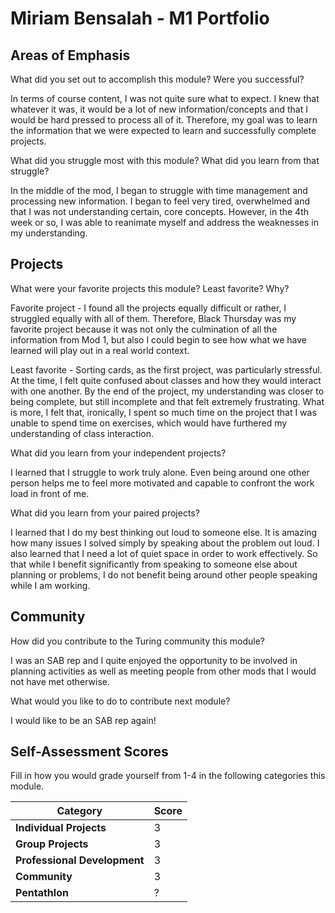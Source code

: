 # Miriam Bensalah - M1 Portfolio

## Areas of Emphasis

What did you set out to accomplish this module? Were you successful?

In terms of course content, I was not quite sure what to expect. I knew that whatever it was,
it would be a lot of new information/concepts and that I would be hard pressed to process all of it.
Therefore, my goal was to learn the information that we were expected to learn and successfully complete
projects.

What did you struggle most with this module? What did you learn from that struggle?

In the middle of the mod, I began to struggle with time management and processing new information.
I began to feel very tired, overwhelmed and that I was not understanding certain, core concepts.
However, in the 4th week or so, I was able to reanimate myself and address the weaknesses in my
understanding.

## Projects

What were your favorite projects this module? Least favorite? Why?

Favorite project - I found all the projects equally difficult or rather, I struggled
equally with all of them. Therefore, Black Thursday was my favorite project because it was not
only the culmination of all the information from Mod 1, but also I could begin to see how
what we have learned will play out in a real world context.

Least favorite - Sorting cards, as the first project, was particularly stressful. At the time,
I felt quite confused about classes and how they would interact with one another. By the end of the
project, my understanding was closer to being complete, but still incomplete and that felt extremely
frustrating. What is more, I felt that, ironically, I spent so much time on the project that I was
unable to spend time on exercises, which would have furthered my understanding of class interaction.

What did you learn from your independent projects?

I learned that I struggle to work truly alone. Even being around one other person helps me to feel
more motivated and capable to confront the work load in front of me.

What did you learn from your paired projects?

I learned that I do my best thinking out loud to someone else. It is amazing how many issues I solved
simply by speaking about the problem out loud. I also learned that I need a lot of quiet space in order
to work effectively. So that while I benefit significantly from speaking to someone else about planning or
problems, I do not benefit being around other people speaking while I am working.

## Community

How did you contribute to the Turing community this module?

I was an SAB rep and I quite enjoyed the opportunity to be involved in planning activities as well as
meeting people from other mods that I would not have met otherwise.

What would you like to do to contribute next module?

I would like to be an SAB rep again!

## Self-Assessment Scores

Fill in how you would grade yourself from 1-4 in the following categories this module.

| Category                     | Score |
| -----------------------------| ----- |
| **Individual Projects**      |   3   |
| **Group Projects**           |   3   |
| **Professional Development** |   3   |
| **Community**                |   3   |
| **Pentathlon**               |   ?   |
